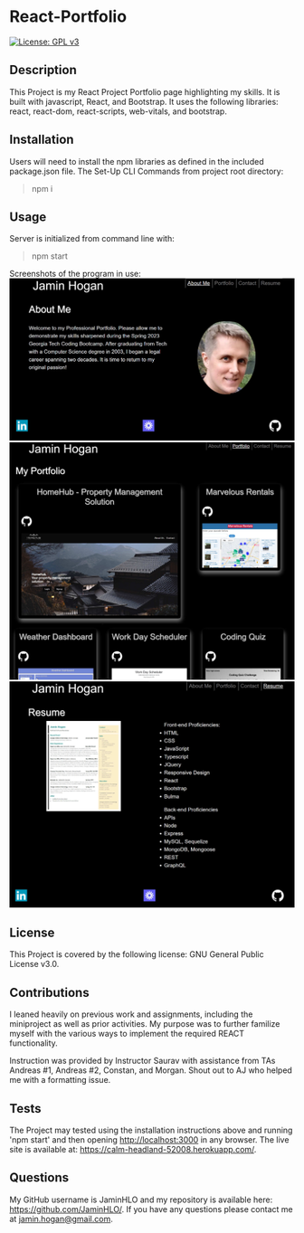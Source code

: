 # React-Portfolio

[![License: GPL v3](https://img.shields.io/badge/License-GPLv3-blue.svg)](https://www.gnu.org/licenses/gpl-3.0)

## Description
    
This Project is my React Project Portfolio page highlighting my skills. It is built with javascript, React, and Bootstrap. It uses the following libraries: react, react-dom, react-scripts, web-vitals, and bootstrap.
    
## Installation

Users will need to install the npm libraries as defined in the included package.json file. 
The Set-Up CLI Commands from project root directory:
>npm i <br>

## Usage

Server is initialized from command line with:
>npm start

Screenshots of the program in use:
![portfolio initial screen](public/images/rp-ss-01.jpg)<br> 
![portfolio of projects](public/images/rp-ss-02.jpg) <br>
![list of skills and resume](public/images/rp-ss-03.jpg)

## License

This Project is covered by the following license: GNU General Public License v3.0.

## Contributions

I leaned heavily on previous work and assignments, including the miniproject as well as prior activities. My purpose was to further familize myself with the various ways to implement the required REACT functionality.

Instruction was provided by Instructor Saurav with assistance from TAs Andreas #1, Andreas #2, Constan, and Morgan. Shout out to AJ who helped me with a formatting issue.

## Tests

The Project may tested using the installation instructions above and running 'npm start' and then opening <http://localhost:3000> in any browser. The live site is available at: <https://calm-headland-52008.herokuapp.com/>.

## Questions

My GitHub username is JaminHLO and my repository is available here: <https://github.com/JaminHLO/>.
If you have any questions please contact me at <jamin.hogan@gmail.com>.
